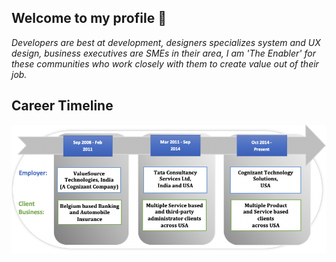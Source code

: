 ## Welcome to my profile 👋

_Developers are best at development, designers specializes system and UX design, business executives are SMEs in their area, I am 'The Enabler' for these communities who work closely with them to create value out of their job._ 


## Career Timeline

![Image of Career](https://github.com/IamVigneshC/IamVigneshC.github.io/blob/main/about/CT.png)



